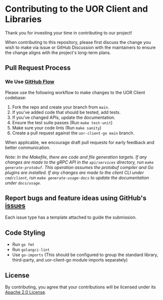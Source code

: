 # Contributing to the UOR Client and Libraries

Thank you for investing your time in contributing to our project!

When contributing to this repository, please first discuss the change you wish to make via issue or GitHub Discussion
with the maintainers to ensure the change aligns with the project's long-term plans.

## Pull Request Process

### We Use [GitHub Flow](https://docs.github.com/en/get-started/quickstart/github-flow)

Please use the following workflow to make changes to the UOR Client codebase:

1. Fork the repo and create your branch from `main`.
2. If you've added code that should be tested, add tests.
3. If you've changed APIs, update the documentation.
4. Ensure the test suite passes (Run `make test-unit`)
5. Make sure your code lints (Run `make sanity`)
6. Create a pull request against the `uor-client-go main` branch.


When applicable, we encourage draft pull requests for early feedback and better communication.

*Note: In the Makefile, there are code and file generation targets. If any changes are made to the gRPC API in the `api/services`
directory, run `make generate-protobuf`. This operation assumes the protobuf compiler and Go plugins are installed. If any changes are made
to the client CLI under `cmd/client`, run `make generate-usage-docs` to update the documentation under `docs/usage`.*


## Report bugs and feature ideas using GitHub's [issues](https://github.com/uor-framework/uor-client-go/issues/new/choose)
Each issue type has a template attached to guide the submission.


## Code Styling

- Run `go fmt`
- Run `golangci-lint`
- Use `go-imports` (This should be configured to group the standard library, third-party, and uor-client-go module imports separately)


## License
By contributing, you agree that your contributions will be licensed under its [Apache 2.0 License](https://choosealicense.com/licenses/apache-2.0/).
